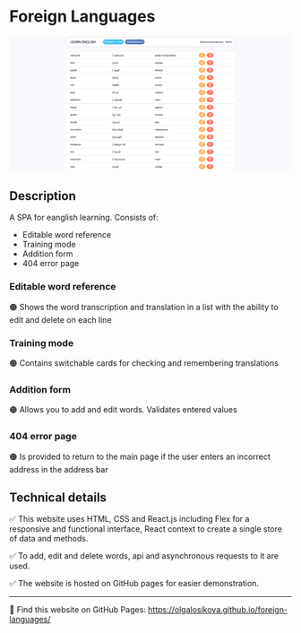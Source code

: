 # Foreign Languages

![Foreign Languages website screenshot](public/foreign-language.png)

## Description

A SPA for eanglish learning. Consists of:

- Editable word reference
- Training mode 
- Addition form
- 404 error page 

### Editable word reference

🟠 Shows the word transcription and translation in a list with the ability to edit and delete on each line

### Training mode

🟠 Сontains switchable cards for checking and remembering translations

### Addition form

🟠 Allows you to add and edit words. Validates entered values

### 404 error page

🟠 Is provided to return to the main page if the user enters an incorrect address in the address bar


## Technical details

✅ This website uses HTML, CSS and React.js including Flex for a responsive and functional interface, React context to create a single store of data and methods.

✅ To add, edit and delete words, api and asynchronous requests to it are used.

✅ The website is hosted on GitHub pages for easier demonstration.

---

🔗 Find this website on GitHub Pages:
https://olgalosikova.github.io/foreign-languages/
